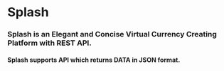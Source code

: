 # Splash

### Splash is an Elegant and Concise Virtual Currency Creating Platform with REST API.
#### Splash supports API which returns DATA in JSON format.
